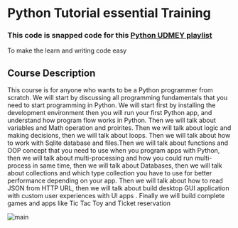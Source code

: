 # Python Tutorial essential Training
### This code is snapped code for this [Python UDMEY playlist](https://www.udemy.com/python-for-complete-beginners-learn-step-by-step/?couponCode=GITHUBDISCOUNT) 
To make the learn and writing code easy


## Course Description

This course is for anyone who wants to be a Python programmer from scratch. We will  start by discussing all programming fundamentals that you need to start programming in Python. We will start first by installing the development environment then you will run your first Python app, and understand how program flow works in Python. Then we will talk about variables and Math operation and proirites. Then we will talk about logic and making decisions, then we will talk about loops. Then we will talk about  how to work with Sqlite database and files.Then we will talk about functions and OOP concept that you need to use when you program apps with Python, then we will talk about multi-processing and how you could run multi-process in same time,  then we will talk about Databases, then we will talk about collections and which type collection you have to use for better performance  depending on your app. Then we will talk about  how to read JSON from HTTP URL, then we will talk about build desktop GUI application with custom user experiences with UI apps . Finally we will build complete games and apps like  Tic Tac Toy and Ticket reservation

![main](http://attach.alruabye.net/dsa/dsa.jpg)
